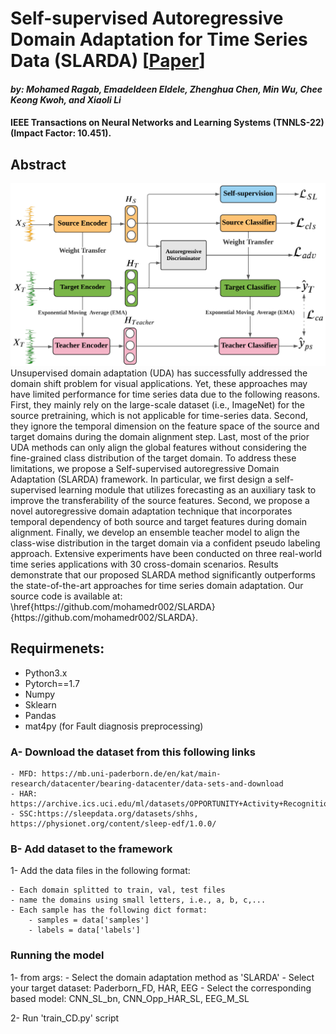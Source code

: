 # Self-supervised Autoregressive Domain Adaptation for Time Series Data (SLARDA) [[Paper](https://ieeexplore.ieee.org/abstract/document/9141312)]
#### *by: Mohamed Ragab, Emadeldeen Eldele, Zhenghua Chen, Min Wu, Chee Keong Kwoh, and  Xiaoli Li*
#### IEEE Transactions on Neural Networks and Learning Systems (TNNLS-22) (Impact Factor: 10.451).

## Abstract
<img src="SLARDA_1.PNG" width="1000">
Unsupervised domain adaptation (UDA) has successfully addressed the domain shift problem for visual applications. Yet, these approaches may have limited performance for time series data due to the following reasons. First, they mainly rely on the large-scale dataset (i.e., ImageNet) for the source pretraining, which is not applicable for time-series data. Second, they ignore the temporal dimension on the feature space of the source and target domains during the domain alignment step. Last, most of the prior UDA methods can only align the global features without considering the fine-grained class distribution of the target domain. To address these limitations, we propose a Self-supervised autoregressive Domain Adaptation (SLARDA) framework. In particular, we first design a self-supervised learning module that utilizes forecasting as an auxiliary task to improve the transferability of the source features. Second, we propose a novel autoregressive domain adaptation technique that incorporates temporal dependency of both source and target features during domain alignment. Finally, we develop an ensemble teacher model to align the class-wise distribution in the target domain via a confident pseudo labeling approach.
Extensive experiments have been conducted on three real-world time series applications with 30 cross-domain scenarios. Results demonstrate that our proposed SLARDA method significantly outperforms the state-of-the-art approaches for time series domain adaptation. Our source code is available at: \href{https://github.com/mohamedr002/SLARDA}{https://github.com/mohamedr002/SLARDA}.

## Requirmenets:
- Python3.x
- Pytorch==1.7
- Numpy
- Sklearn
- Pandas
- mat4py (for Fault diagnosis preprocessing)

### A- Download the dataset from this following links
    - MFD: https://mb.uni-paderborn.de/en/kat/main-research/datacenter/bearing-datacenter/data-sets-and-download
    - HAR: https://archive.ics.uci.edu/ml/datasets/OPPORTUNITY+Activity+Recognitio
    - SSC:https://sleepdata.org/datasets/shhs, https://physionet.org/content/sleep-edf/1.0.0/
### B-  Add dataset to the framework
1- Add the data files in the following format:

    - Each domain splitted to train, val, test files
    - name the domains using small letters, i.e., a, b, c,...
    - Each sample has the following dict format: 
        - samples = data['samples']
        - labels = data['labels']
### Running the model 

1- from args:
    - Select the domain adaptation method as 'SLARDA'
    - Select your target dataset: Paderborn_FD, HAR, EEG
    - Select the corresponding based model: CNN_SL_bn, CNN_Opp_HAR_SL, EEG_M_SL

2- Run 'train_CD.py' script

